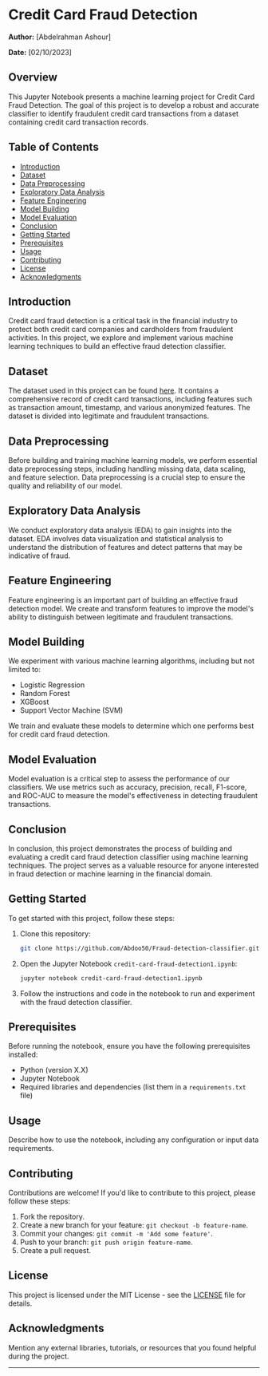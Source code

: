 # Credit Card Fraud Detection

**Author:** [Abdelrahman Ashour]

**Date:** [02/10/2023]

## Overview

This Jupyter Notebook presents a machine learning project for Credit Card Fraud Detection. The goal of this project is to develop a robust and accurate classifier to identify fraudulent credit card transactions from a dataset containing credit card transaction records.

## Table of Contents

- [Introduction](#introduction)
- [Dataset](#dataset)
- [Data Preprocessing](#data-preprocessing)
- [Exploratory Data Analysis](#exploratory-data-analysis)
- [Feature Engineering](#feature-engineering)
- [Model Building](#model-building)
- [Model Evaluation](#model-evaluation)
- [Conclusion](#conclusion)
- [Getting Started](#getting-started)
- [Prerequisites](#prerequisites)
- [Usage](#usage)
- [Contributing](#contributing)
- [License](#license)
- [Acknowledgments](#acknowledgments)

## Introduction

Credit card fraud detection is a critical task in the financial industry to protect both credit card companies and cardholders from fraudulent activities. In this project, we explore and implement various machine learning techniques to build an effective fraud detection classifier.

## Dataset

The dataset used in this project can be found [here](link-to-dataset). It contains a comprehensive record of credit card transactions, including features such as transaction amount, timestamp, and various anonymized features. The dataset is divided into legitimate and fraudulent transactions.

## Data Preprocessing

Before building and training machine learning models, we perform essential data preprocessing steps, including handling missing data, data scaling, and feature selection. Data preprocessing is a crucial step to ensure the quality and reliability of our model.

## Exploratory Data Analysis

We conduct exploratory data analysis (EDA) to gain insights into the dataset. EDA involves data visualization and statistical analysis to understand the distribution of features and detect patterns that may be indicative of fraud.

## Feature Engineering

Feature engineering is an important part of building an effective fraud detection model. We create and transform features to improve the model's ability to distinguish between legitimate and fraudulent transactions.

## Model Building

We experiment with various machine learning algorithms, including but not limited to:

- Logistic Regression
- Random Forest
- XGBoost
- Support Vector Machine (SVM)

We train and evaluate these models to determine which one performs best for credit card fraud detection.

## Model Evaluation

Model evaluation is a critical step to assess the performance of our classifiers. We use metrics such as accuracy, precision, recall, F1-score, and ROC-AUC to measure the model's effectiveness in detecting fraudulent transactions.

## Conclusion

In conclusion, this project demonstrates the process of building and evaluating a credit card fraud detection classifier using machine learning techniques. The project serves as a valuable resource for anyone interested in fraud detection or machine learning in the financial domain.

## Getting Started

To get started with this project, follow these steps:

1. Clone this repository:

   ```bash
   git clone https://github.com/Abdoo50/Fraud-detection-classifier.git
   ```

2. Open the Jupyter Notebook `credit-card-fraud-detection1.ipynb`:

   ```bash
   jupyter notebook credit-card-fraud-detection1.ipynb
   ```

3. Follow the instructions and code in the notebook to run and experiment with the fraud detection classifier.

## Prerequisites

Before running the notebook, ensure you have the following prerequisites installed:

- Python (version X.X)
- Jupyter Notebook
- Required libraries and dependencies (list them in a `requirements.txt` file)

## Usage

Describe how to use the notebook, including any configuration or input data requirements.

## Contributing

Contributions are welcome! If you'd like to contribute to this project, please follow these steps:

1. Fork the repository.
2. Create a new branch for your feature: `git checkout -b feature-name`.
3. Commit your changes: `git commit -m 'Add some feature'`.
4. Push to your branch: `git push origin feature-name`.
5. Create a pull request.

## License

This project is licensed under the MIT License - see the [LICENSE](LICENSE) file for details.

## Acknowledgments

Mention any external libraries, tutorials, or resources that you found helpful during the project.

---

